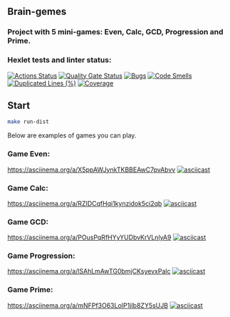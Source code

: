## Brain-gemes
### Project with 5 mini-games: Even, Calc, GCD, Progression and Prime.
### Hexlet tests and linter status:
[![Actions Status](https://github.com/KulikovGM/java-project-61/actions/workflows/hexlet-check.yml/badge.svg)](https://github.com/KulikovGM/java-project-61/actions)
[![Quality Gate Status](https://sonarcloud.io/api/project_badges/measure?project=KulikovGM_java-project-61&metric=alert_status)](https://sonarcloud.io/summary/new_code?id=KulikovGM_java-project-61)
[![Bugs](https://sonarcloud.io/api/project_badges/measure?project=KulikovGM_java-project-61&metric=bugs)](https://sonarcloud.io/summary/new_code?id=KulikovGM_java-project-61)
[![Code Smells](https://sonarcloud.io/api/project_badges/measure?project=KulikovGM_java-project-61&metric=code_smells)](https://sonarcloud.io/summary/new_code?id=KulikovGM_java-project-61)
[![Duplicated Lines (%)](https://sonarcloud.io/api/project_badges/measure?project=KulikovGM_java-project-61&metric=duplicated_lines_density)](https://sonarcloud.io/summary/new_code?id=KulikovGM_java-project-61)
[![Coverage](https://sonarcloud.io/api/project_badges/measure?project=KulikovGM_java-project-61&metric=coverage)](https://sonarcloud.io/summary/new_code?id=KulikovGM_java-project-61)

## Start

```bash
make run-dist
```
Below are examples of games you can play.

### Game Even:
https://asciinema.org/a/X5ppAWJynkTKBBEAwC7pvAbvv
[![asciicast](https://asciinema.org/a/X5ppAWJynkTKBBEAwC7pvAbvv.svg)](https://asciinema.org/a/X5ppAWJynkTKBBEAwC7pvAbvv)

### Game Calc:
https://asciinema.org/a/RZIDCqfHqi1kynzidok5ci2qb
[![asciicast](https://asciinema.org/a/RZIDCqfHqi1kynzidok5ci2qb.svg)](https://asciinema.org/a/RZIDCqfHqi1kynzidok5ci2qb)

### Game GCD:
https://asciinema.org/a/POusPqRfHYyYUDbvKrVLnlyA9
[![asciicast](https://asciinema.org/a/POusPqRfHYyYUDbvKrVLnlyA9.svg)](https://asciinema.org/a/POusPqRfHYyYUDbvKrVLnlyA9)

### Game Progression:
https://asciinema.org/a/lSAhLmAwTG0bmjCKsyevxPalc
[![asciicast](https://asciinema.org/a/lSAhLmAwTG0bmjCKsyevxPalc.svg)](https://asciinema.org/a/lSAhLmAwTG0bmjCKsyevxPalc)

### Game Prime:
https://asciinema.org/a/mNFPf3O63LoIP1jIb8ZY5sUJB
[![asciicast](https://asciinema.org/a/mNFPf3O63LoIP1jIb8ZY5sUJB.svg)](https://asciinema.org/a/mNFPf3O63LoIP1jIb8ZY5sUJB)
